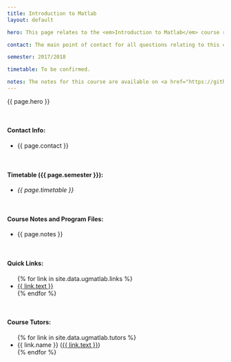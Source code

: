 ```yaml
---
title: Introduction to Matlab
layout: default

hero: This page relates to the <em>Introduction to Matlab</em> course running at Cardiff School of Maths since 2016. Course notes and program files are currently available to download via the repository and will be updated as new material is added. Students are encouraged to download and edit the files as they see fit, but solutions should always be attempted first before peeking at the answers!

contact: The main point of contact for all questions relating to this course will be <a href="/contact" target="_blank">Scott Morgan</a> (<a href="mailto:MorganSN@cardiff.ac.uk" target="_blank">MorganSN@cardiff.ac.uk</a>). Support will be provided via the Maths Support service which runs 11am-1pm every day during term-time in M/0.37.

semester: 2017/2018

timetable: To be confirmed.

notes: The notes for this course are available on <a href="https://github.com/Scott3142/ugmatlab" target="_blank">github</a> where you will find main.pdf in the docs/ directory. The Matlab program files which relate to the tasks in the notes are included in the programs/ directory. These programs have been tested on Matlab R2016a but should work on all other versions of Matlab. They should also work on GNU Octave, but this is untested.
---
```


<p>{{ page.hero }}</p>
<br/>

<h4>Contact Info:</h4>
<ul>
  <li>{{ page.contact }}</li>
</ul>
<br/>

<h4>Timetable ({{ page.semester }}):</h4>
<ul>
<li><em>{{ page.timetable }}</em></li>
</ul>
<br/>

<h4>Course Notes and Program Files:</h4>
<ul>
  <li>{{ page.notes }}</li>
</ul>
<br/>
<h4>Quick Links:</h4>
<ul>
  {% for link in site.data.ugmatlab.links %}
    <li><a href="{{ link.url }}" target="_blank">{{ link.text }}</a></li>
  {% endfor %}
</ul>
<br/>

<h4>Course Tutors:</h4>
<ul>
  {% for link in site.data.ugmatlab.tutors %}
    <li>{{ link.name }} (<a href="{{ link.url }}">{{ link.text }}</a>)</li>
  {% endfor %}
</ul>


